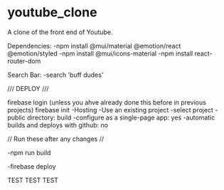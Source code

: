 # youtube_clone
A clone of the front end of Youtube.

Dependencies:
-npm install @mui/material @emotion/react @emotion/styled
-npm install @mui/icons-material
-npm install react-router-dom

Search Bar:
-search 'buff dudes'

/// DEPLOY ///

firebase login (unless you ahve already done this before in previous projects)
firebase init
  -Hosting
  -Use an existing project
  -select project
  -public directory: build
  -configure as a single-page app: yes
  -automatic builds and deploys with github: no

  // Run these after any changes //

  -npm run build

  -firebase deploy


TEST TEST TEST